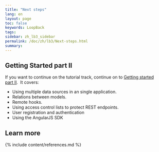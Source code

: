 ```yaml
---
title: "Next steps"
lang: en
layout: page
toc: false
keywords: LoopBack
tags:
sidebar: zh_lb3_sidebar
permalink: /doc/zh/lb3/Next-steps.html
summary:
---
```


## Getting Started part II

If you want to continue on the tutorial track, continue on to [Getting started part II](Getting-started-part-II.html).  It covers:

*   Using multiple data sources in an single application.
*   Relations between models.
*   Remote hooks.
*   Using access control lists to protect REST endpoints.
*   User registration and authentication
*   Using the AngularJS SDK

## Learn more

{% include content/references.md %}
